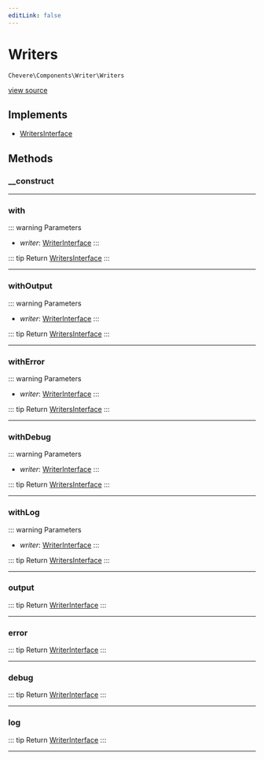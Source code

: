 ```yaml
---
editLink: false
---
```


# Writers

`Chevere\Components\Writer\Writers`

[view source](https://github.com/chevere/chevere/blob/main/src/Chevere/Components/Writer/Writers.php)

## Implements

- [WritersInterface](../../Interfaces/Writer/WritersInterface.md)

## Methods

### __construct

---

### with

::: warning Parameters
- *writer*: [WriterInterface](../../Interfaces/Writer/WriterInterface.md)
:::

::: tip Return
[WritersInterface](../../Interfaces/Writer/WritersInterface.md)
:::

---

### withOutput

::: warning Parameters
- *writer*: [WriterInterface](../../Interfaces/Writer/WriterInterface.md)
:::

::: tip Return
[WritersInterface](../../Interfaces/Writer/WritersInterface.md)
:::

---

### withError

::: warning Parameters
- *writer*: [WriterInterface](../../Interfaces/Writer/WriterInterface.md)
:::

::: tip Return
[WritersInterface](../../Interfaces/Writer/WritersInterface.md)
:::

---

### withDebug

::: warning Parameters
- *writer*: [WriterInterface](../../Interfaces/Writer/WriterInterface.md)
:::

::: tip Return
[WritersInterface](../../Interfaces/Writer/WritersInterface.md)
:::

---

### withLog

::: warning Parameters
- *writer*: [WriterInterface](../../Interfaces/Writer/WriterInterface.md)
:::

::: tip Return
[WritersInterface](../../Interfaces/Writer/WritersInterface.md)
:::

---

### output

::: tip Return
[WriterInterface](../../Interfaces/Writer/WriterInterface.md)
:::

---

### error

::: tip Return
[WriterInterface](../../Interfaces/Writer/WriterInterface.md)
:::

---

### debug

::: tip Return
[WriterInterface](../../Interfaces/Writer/WriterInterface.md)
:::

---

### log

::: tip Return
[WriterInterface](../../Interfaces/Writer/WriterInterface.md)
:::

---
